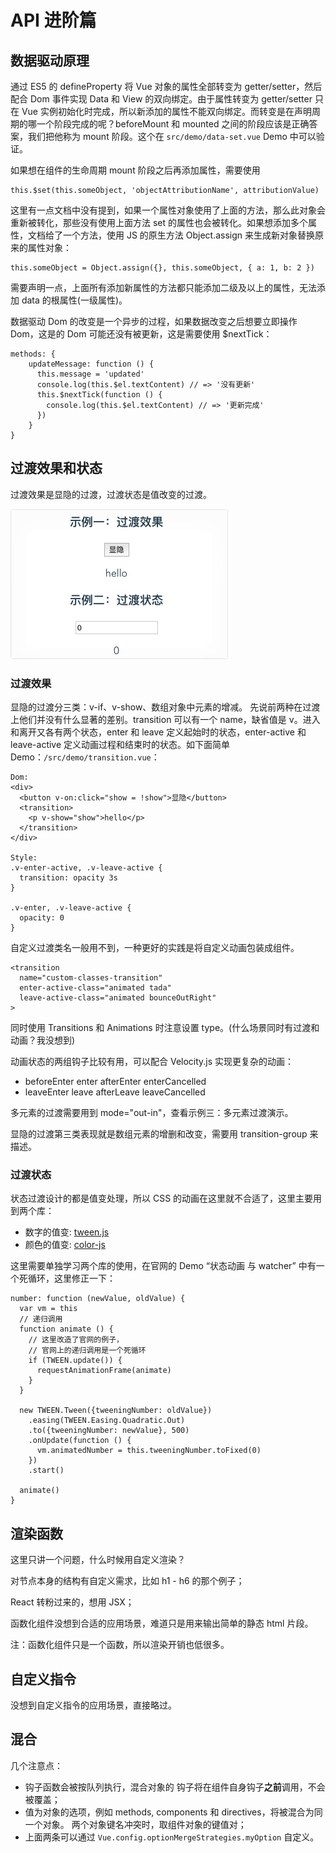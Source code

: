 # API 进阶篇

## 数据驱动原理

通过 ES5 的 defineProperty 将 Vue 对象的属性全部转变为 getter/setter，然后配合 Dom 事件实现 Data 和 View 的双向绑定。由于属性转变为 getter/setter 只在 Vue 实例初始化时完成，所以新添加的属性不能双向绑定。而转变是在声明周期的哪一个阶段完成的呢？beforeMount 和 mounted 之间的阶段应该是正确答案，我们把他称为 mount  阶段。这个在 `src/demo/data-set.vue` Demo 中可以验证。 

如果想在组件的生命周期 mount 阶段之后再添加属性，需要使用 

    this.$set(this.someObject, 'objectAttributionName', attributionValue)

这里有一点文档中没有提到，如果一个属性对象使用了上面的方法，那么此对象会重新被转化，那些没有使用上面方法 set 的属性也会被转化。如果想添加多个属性，文档给了一个方法，使用 JS 的原生方法 Object.assign 来生成新对象替换原来的属性对象：

    this.someObject = Object.assign({}, this.someObject, { a: 1, b: 2 })

需要声明一点，上面所有添加新属性的方法都只能添加二级及以上的属性，无法添加 data 的根属性(一级属性)。

数据驱动 Dom 的改变是一个异步的过程，如果数据改变之后想要立即操作 Dom，这是的 Dom 可能还没有被更新，这是需要使用 $nextTick：

    methods: {
        updateMessage: function () {
          this.message = 'updated'
          console.log(this.$el.textContent) // => '没有更新'
          this.$nextTick(function () {
            console.log(this.$el.textContent) // => '更新完成'
          })
        }
    }

## 过渡效果和状态

过渡效果是显隐的过渡，过渡状态是值改变的过渡。

![transition.gif](./img/transition.gif)

### 过渡效果

显隐的过渡分三类：v-if、v-show、数组对象中元素的增减。
先说前两种在过渡上他们并没有什么显著的差别。transition 可以有一个 name，缺省值是 v。进入和离开又各有两个状态，enter 和 leave 定义起始时的状态，enter-active 和 leave-active 定义动画过程和结束时的状态。如下面简单 Demo：`/src/demo/transition.vue`：

    Dom:
    <div>
      <button v-on:click="show = !show">显隐</button>
      <transition>
        <p v-show="show">hello</p>
      </transition>
    </div>
    
    Style:
    .v-enter-active, .v-leave-active {
      transition: opacity 3s
    }
  
    .v-enter, .v-leave-active {
      opacity: 0
    }

自定义过渡类名一般用不到，一种更好的实践是将自定义动画包装成组件。

    <transition
      name="custom-classes-transition"
      enter-active-class="animated tada"
      leave-active-class="animated bounceOutRight"
    >

同时使用 Transitions 和 Animations 时注意设置 type。(什么场景同时有过渡和动画？我没想到)

动画状态的两组钩子比较有用，可以配合 Velocity.js 实现更复杂的动画：

- beforeEnter enter afterEnter enterCancelled
- leaveEnter leave afterLeave leaveCancelled

多元素的过渡需要用到 mode="out-in"，查看示例三：多元素过渡演示。

显隐的过渡第三类表现就是数组元素的增删和改变，需要用 transition-group 来描述。

### 过渡状态

状态过渡设计的都是值变处理，所以 CSS 的动画在这里就不合适了，这里主要用到两个库：

- 数字的值变: [tween.js](https://github.com/tweenjs/tween.js)
- 颜色的值变: [color-js](https://github.com/brehaut/color-js)
 
这里需要单独学习两个库的使用，在官网的 Demo “状态动画 与 watcher” 中有一个死循环，这里修正一下：

    number: function (newValue, oldValue) {
      var vm = this
      // 递归调用
      function animate () {
        // 这里改造了官网的例子，
        // 官网上的递归调用是一个死循环
        if (TWEEN.update()) {
          requestAnimationFrame(animate)
        }
      }

      new TWEEN.Tween({tweeningNumber: oldValue})
        .easing(TWEEN.Easing.Quadratic.Out)
        .to({tweeningNumber: newValue}, 500)
        .onUpdate(function () {
          vm.animatedNumber = this.tweeningNumber.toFixed(0)
        })
        .start()

      animate()
    }

## 渲染函数

这里只讲一个问题，什么时候用自定义渲染？

对节点本身的结构有自定义需求，比如 h1 - h6 的那个例子；

React 转粉过来的，想用 JSX；

函数化组件没想到合适的应用场景，难道只是用来输出简单的静态 html 片段。

注：函数化组件只是一个函数，所以渲染开销也低很多。 

## 自定义指令

没想到自定义指令的应用场景，直接略过。

## 混合

几个注意点：

- 钩子函数会被按队列执行，混合对象的 钩子将在组件自身钩子**之前**调用，不会被覆盖；
- 值为对象的选项，例如 methods, components 和 directives，将被混合为同一个对象。 两个对象键名冲突时，取组件对象的键值对；
- 上面两条可以通过 `Vue.config.optionMergeStrategies.myOption` 自定义。

